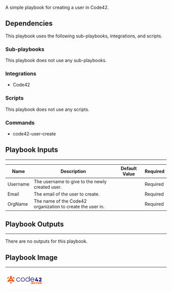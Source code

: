 A simple playbook for creating a user in Code42.

## Dependencies
This playbook uses the following sub-playbooks, integrations, and scripts.

### Sub-playbooks
This playbook does not use any sub-playbooks.

### Integrations
* Code42

### Scripts
This playbook does not use any scripts.

### Commands
* code42-user-create

## Playbook Inputs
---

| **Name** | **Description** | **Default Value** | **Required** |
| --- | --- | --- | --- |
| Username | The username to give to the newly created user. |  | Required |
| Email | The email of the user to create. |  | Required |
| OrgName | The name of the Code42 organization to create the user in. |  | Required |

## Playbook Outputs
---
There are no outputs for this playbook.

## Playbook Image
---
![Code42 Create User Playbook](../Integrations/Code42/Code42_image.png)